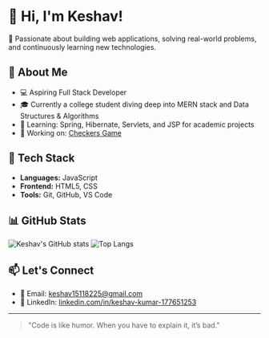 # 👋 Hi, I'm Keshav!

🎯 Passionate about building web applications, solving real-world problems, and continuously learning new technologies.

## 🚀 About Me

- 💻 Aspiring Full Stack Developer
- 🎓 Currently a college student diving deep into MERN stack and Data Structures & Algorithms
- 🧠 Learning: Spring, Hibernate, Servlets, and JSP for academic projects
- 📁 Working on: [Checkers Game](https://github.com/keshav1511k/Checkers_Game)

## 🔧 Tech Stack

- **Languages:** JavaScript
- **Frontend:** HTML5, CSS
- **Tools:** Git, GitHub, VS Code

## 📊 GitHub Stats

![Keshav's GitHub stats](https://github-readme-stats.vercel.app/api?username=keshav1511k&show_icons=true&theme=radical)
![Top Langs](https://github-readme-stats.vercel.app/api/top-langs/?username=keshav1511k&layout=compact&theme=radical)

## 📫 Let's Connect

- 📧 Email: [keshav15118225@gmail.com](mailto:keshav15118225@gmail.com)
- 💼 LinkedIn: [linkedin.com/in/keshav-kumar-177651253](http://linkedin.com/in/keshav-kumar-177651253)

---

> "Code is like humor. When you have to explain it, it’s bad."
